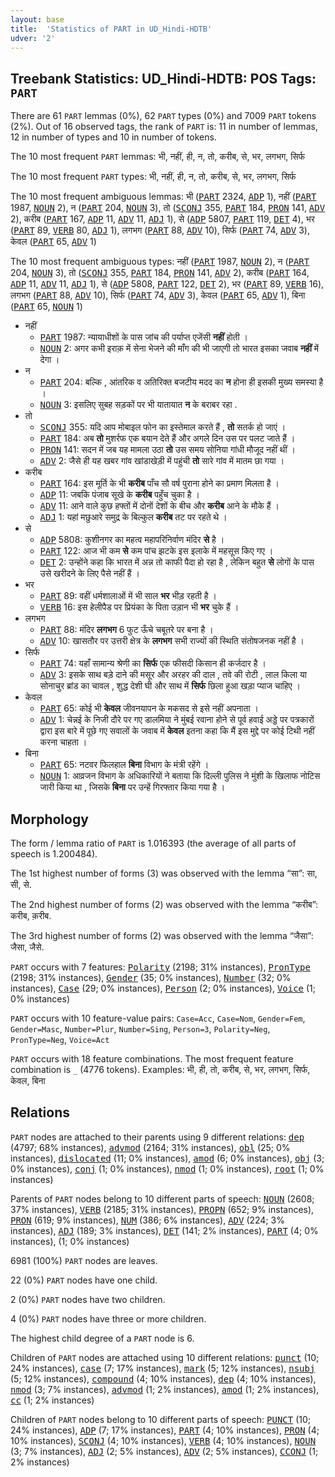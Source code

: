 ```yaml
---
layout: base
title:  'Statistics of PART in UD_Hindi-HDTB'
udver: '2'
---
```


## Treebank Statistics: UD_Hindi-HDTB: POS Tags: `PART`

There are 61 `PART` lemmas (0%), 62 `PART` types (0%) and 7009 `PART` tokens (2%).
Out of 16 observed tags, the rank of `PART` is: 11 in number of lemmas, 12 in number of types and 10 in number of tokens.

The 10 most frequent `PART` lemmas: भी, नहीं, ही, न, तो, करीब, से, भर, लगभग, सिर्फ

The 10 most frequent `PART` types:  भी, नहीं, ही, न, तो, करीब, से, भर, लगभग, सिर्फ

The 10 most frequent ambiguous lemmas: भी (<tt><a href="hi_hdtb-pos-PART.html">PART</a></tt> 2324, <tt><a href="hi_hdtb-pos-ADP.html">ADP</a></tt> 1), नहीं (<tt><a href="hi_hdtb-pos-PART.html">PART</a></tt> 1987, <tt><a href="hi_hdtb-pos-NOUN.html">NOUN</a></tt> 2), न (<tt><a href="hi_hdtb-pos-PART.html">PART</a></tt> 204, <tt><a href="hi_hdtb-pos-NOUN.html">NOUN</a></tt> 3), तो (<tt><a href="hi_hdtb-pos-SCONJ.html">SCONJ</a></tt> 355, <tt><a href="hi_hdtb-pos-PART.html">PART</a></tt> 184, <tt><a href="hi_hdtb-pos-PRON.html">PRON</a></tt> 141, <tt><a href="hi_hdtb-pos-ADV.html">ADV</a></tt> 2), करीब (<tt><a href="hi_hdtb-pos-PART.html">PART</a></tt> 167, <tt><a href="hi_hdtb-pos-ADP.html">ADP</a></tt> 11, <tt><a href="hi_hdtb-pos-ADV.html">ADV</a></tt> 11, <tt><a href="hi_hdtb-pos-ADJ.html">ADJ</a></tt> 1), से (<tt><a href="hi_hdtb-pos-ADP.html">ADP</a></tt> 5807, <tt><a href="hi_hdtb-pos-PART.html">PART</a></tt> 119, <tt><a href="hi_hdtb-pos-DET.html">DET</a></tt> 4), भर (<tt><a href="hi_hdtb-pos-PART.html">PART</a></tt> 89, <tt><a href="hi_hdtb-pos-VERB.html">VERB</a></tt> 80, <tt><a href="hi_hdtb-pos-ADJ.html">ADJ</a></tt> 1), लगभग (<tt><a href="hi_hdtb-pos-PART.html">PART</a></tt> 88, <tt><a href="hi_hdtb-pos-ADV.html">ADV</a></tt> 10), सिर्फ (<tt><a href="hi_hdtb-pos-PART.html">PART</a></tt> 74, <tt><a href="hi_hdtb-pos-ADV.html">ADV</a></tt> 3), केवल (<tt><a href="hi_hdtb-pos-PART.html">PART</a></tt> 65, <tt><a href="hi_hdtb-pos-ADV.html">ADV</a></tt> 1)

The 10 most frequent ambiguous types:  नहीं (<tt><a href="hi_hdtb-pos-PART.html">PART</a></tt> 1987, <tt><a href="hi_hdtb-pos-NOUN.html">NOUN</a></tt> 2), न (<tt><a href="hi_hdtb-pos-PART.html">PART</a></tt> 204, <tt><a href="hi_hdtb-pos-NOUN.html">NOUN</a></tt> 3), तो (<tt><a href="hi_hdtb-pos-SCONJ.html">SCONJ</a></tt> 355, <tt><a href="hi_hdtb-pos-PART.html">PART</a></tt> 184, <tt><a href="hi_hdtb-pos-PRON.html">PRON</a></tt> 141, <tt><a href="hi_hdtb-pos-ADV.html">ADV</a></tt> 2), करीब (<tt><a href="hi_hdtb-pos-PART.html">PART</a></tt> 164, <tt><a href="hi_hdtb-pos-ADP.html">ADP</a></tt> 11, <tt><a href="hi_hdtb-pos-ADV.html">ADV</a></tt> 11, <tt><a href="hi_hdtb-pos-ADJ.html">ADJ</a></tt> 1), से (<tt><a href="hi_hdtb-pos-ADP.html">ADP</a></tt> 5808, <tt><a href="hi_hdtb-pos-PART.html">PART</a></tt> 122, <tt><a href="hi_hdtb-pos-DET.html">DET</a></tt> 2), भर (<tt><a href="hi_hdtb-pos-PART.html">PART</a></tt> 89, <tt><a href="hi_hdtb-pos-VERB.html">VERB</a></tt> 16), लगभग (<tt><a href="hi_hdtb-pos-PART.html">PART</a></tt> 88, <tt><a href="hi_hdtb-pos-ADV.html">ADV</a></tt> 10), सिर्फ (<tt><a href="hi_hdtb-pos-PART.html">PART</a></tt> 74, <tt><a href="hi_hdtb-pos-ADV.html">ADV</a></tt> 3), केवल (<tt><a href="hi_hdtb-pos-PART.html">PART</a></tt> 65, <tt><a href="hi_hdtb-pos-ADV.html">ADV</a></tt> 1), बिना (<tt><a href="hi_hdtb-pos-PART.html">PART</a></tt> 65, <tt><a href="hi_hdtb-pos-NOUN.html">NOUN</a></tt> 1)


* नहीं
  * <tt><a href="hi_hdtb-pos-PART.html">PART</a></tt> 1987: न्यायाधीशों के पास जांच की पर्याप्त एजेंसी <b>नहीं</b> होती ।
  * <tt><a href="hi_hdtb-pos-NOUN.html">NOUN</a></tt> 2: अगर कभी इराक़ में सेना भेजने की माँग की भी जाएगी तो भारत इसका जवाब <b>नहीं</b> में देगा ।
* न
  * <tt><a href="hi_hdtb-pos-PART.html">PART</a></tt> 204: बल्कि , आंतरिक व अतिरिक्त बजटीय मदद का <b>न</b> होना ही इसकी मुख्य समस्या है ।
  * <tt><a href="hi_hdtb-pos-NOUN.html">NOUN</a></tt> 3: इसलिए सुबह सड़कों पर भी यातायात <b>न</b> के बराबर रहा .
* तो
  * <tt><a href="hi_hdtb-pos-SCONJ.html">SCONJ</a></tt> 355: यदि आप मोबाइल फोन का इस्तेमाल करते हैं , <b>तो</b> सतर्क हो जाएं ।
  * <tt><a href="hi_hdtb-pos-PART.html">PART</a></tt> 184: अब <b>तो</b> मुशर्रफ एक बयान देते हैं और अगले दिन उस पर पलट जाते हैं ।
  * <tt><a href="hi_hdtb-pos-PRON.html">PRON</a></tt> 141: सदन में जब यह मामला उठा <b>तो</b> उस समय सोनिया गांधी मौजूद नहीं थीं ।
  * <tt><a href="hi_hdtb-pos-ADV.html">ADV</a></tt> 2: जैसे ही यह खबर गांव खांडाखेड़ी में पहुंची <b>तो</b> सारे गांव में मातम छा गया ।
* करीब
  * <tt><a href="hi_hdtb-pos-PART.html">PART</a></tt> 164: इस मूर्ति के भी <b>करीब</b> पाँच सौ वर्ष पुराना होने का प्रमाण मिलता है ।
  * <tt><a href="hi_hdtb-pos-ADP.html">ADP</a></tt> 11: जबकि पंजाब सूखे के <b>करीब</b> पहुँच चुका है ।
  * <tt><a href="hi_hdtb-pos-ADV.html">ADV</a></tt> 11: आने वाले कुछ हफ्तों में दोनों देशों के बीच और <b>करीब</b> आने के मौके हैं ।
  * <tt><a href="hi_hdtb-pos-ADJ.html">ADJ</a></tt> 1: यहां मछुआरे समुद्र के बिल्कुल <b>करीब</b> तट पर रहते थे ।
* से
  * <tt><a href="hi_hdtb-pos-ADP.html">ADP</a></tt> 5808: कुशीनगर का महत्‍व महापरिनिर्वाण मंदिर <b>से</b> है ।
  * <tt><a href="hi_hdtb-pos-PART.html">PART</a></tt> 122: आज भी कम <b>से</b> कम पांच झटके इस इलाके में महसूस किए गए ।
  * <tt><a href="hi_hdtb-pos-DET.html">DET</a></tt> 2: उन्होंने कहा कि भारत में अन्न तो काफी पैदा हो रहा है , लेकिन बहुत <b>से</b> लोगों के पास उसे खरीदने के लिए पैसे नहीं हैं ।
* भर
  * <tt><a href="hi_hdtb-pos-PART.html">PART</a></tt> 89: वहीं धर्मशालाओं में भी साल <b>भर</b> भीड़ रहती है ।
  * <tt><a href="hi_hdtb-pos-VERB.html">VERB</a></tt> 16: इस हेलीपैड पर प्रियंका के पिता उड़ान भी <b>भर</b> चुके हैं ।
* लगभग
  * <tt><a href="hi_hdtb-pos-PART.html">PART</a></tt> 88: मंदिर <b>लगभग</b> 6 फुट ऊँचे चबूतरे पर बना है ।
  * <tt><a href="hi_hdtb-pos-ADV.html">ADV</a></tt> 10: खासतौर पर उत्तरी क्षेत्र के <b>लगभग</b> सभी राज्यों की स्थिति संतोषजनक नहीं है ।
* सिर्फ
  * <tt><a href="hi_hdtb-pos-PART.html">PART</a></tt> 74: यहाँ सामान्य श्रेणी का <b>सिर्फ</b> एक फीसदी किसान ही कर्जदार है ।
  * <tt><a href="hi_hdtb-pos-ADV.html">ADV</a></tt> 3: इसके साथ बड़े दाने की मसूर और अरहर की दाल , तवे की रोटी , लाल किला या सोनाचुर ब्रांड का चावल , शुद्ध देशी घी और साथ में <b>सिर्फ</b> छिला हुआ खड़ा प्याज चाहिए ।
* केवल
  * <tt><a href="hi_hdtb-pos-PART.html">PART</a></tt> 65: कोई भी <b>केवल</b> जीवनयापन के मकसद से इसे नहीं अपनाता ।
  * <tt><a href="hi_hdtb-pos-ADV.html">ADV</a></tt> 1: चेन्नई के निजी दौरे पर गए डालमिया ने मुंबई रवाना होने से पूर्व हवाई अड्डे पर पत्रकारों द्वारा इस बारे में पूछे गए सवालों के जवाब में <b>केवल</b> इतना कहा कि मैं इस मुद्दे पर कोई टिथी नहीं करना चाहता ।
* बिना
  * <tt><a href="hi_hdtb-pos-PART.html">PART</a></tt> 65: नटवर फिलहाल <b>बिना</b> विभाग के मंत्री रहेंगे ।
  * <tt><a href="hi_hdtb-pos-NOUN.html">NOUN</a></tt> 1: आव्रजन विभाग के अधिकारियों ने बताया कि दिल्ली पुलिस ने मुंशी के खिलाफ नोटिस जारी किया था , जिसके <b>बिना</b> पर उन्हें गिरफ्तार किया गया है ।

## Morphology

The form / lemma ratio of `PART` is 1.016393 (the average of all parts of speech is 1.200484).

The 1st highest number of forms (3) was observed with the lemma “सा”: सा, सी, से.

The 2nd highest number of forms (2) was observed with the lemma “करीब”: करीब, क़रीब.

The 3rd highest number of forms (2) was observed with the lemma “जैसा”: जैसा, जैसे.

`PART` occurs with 7 features: <tt><a href="hi_hdtb-feat-Polarity.html">Polarity</a></tt> (2198; 31% instances), <tt><a href="hi_hdtb-feat-PronType.html">PronType</a></tt> (2198; 31% instances), <tt><a href="hi_hdtb-feat-Gender.html">Gender</a></tt> (35; 0% instances), <tt><a href="hi_hdtb-feat-Number.html">Number</a></tt> (32; 0% instances), <tt><a href="hi_hdtb-feat-Case.html">Case</a></tt> (29; 0% instances), <tt><a href="hi_hdtb-feat-Person.html">Person</a></tt> (2; 0% instances), <tt><a href="hi_hdtb-feat-Voice.html">Voice</a></tt> (1; 0% instances)

`PART` occurs with 10 feature-value pairs: `Case=Acc`, `Case=Nom`, `Gender=Fem`, `Gender=Masc`, `Number=Plur`, `Number=Sing`, `Person=3`, `Polarity=Neg`, `PronType=Neg`, `Voice=Act`

`PART` occurs with 18 feature combinations.
The most frequent feature combination is `_` (4776 tokens).
Examples: भी, ही, तो, करीब, से, भर, लगभग, सिर्फ, केवल, बिना


## Relations

`PART` nodes are attached to their parents using 9 different relations: <tt><a href="hi_hdtb-dep-dep.html">dep</a></tt> (4797; 68% instances), <tt><a href="hi_hdtb-dep-advmod.html">advmod</a></tt> (2164; 31% instances), <tt><a href="hi_hdtb-dep-obl.html">obl</a></tt> (25; 0% instances), <tt><a href="hi_hdtb-dep-dislocated.html">dislocated</a></tt> (11; 0% instances), <tt><a href="hi_hdtb-dep-amod.html">amod</a></tt> (6; 0% instances), <tt><a href="hi_hdtb-dep-obj.html">obj</a></tt> (3; 0% instances), <tt><a href="hi_hdtb-dep-conj.html">conj</a></tt> (1; 0% instances), <tt><a href="hi_hdtb-dep-nmod.html">nmod</a></tt> (1; 0% instances), <tt><a href="hi_hdtb-dep-root.html">root</a></tt> (1; 0% instances)

Parents of `PART` nodes belong to 10 different parts of speech: <tt><a href="hi_hdtb-pos-NOUN.html">NOUN</a></tt> (2608; 37% instances), <tt><a href="hi_hdtb-pos-VERB.html">VERB</a></tt> (2185; 31% instances), <tt><a href="hi_hdtb-pos-PROPN.html">PROPN</a></tt> (652; 9% instances), <tt><a href="hi_hdtb-pos-PRON.html">PRON</a></tt> (619; 9% instances), <tt><a href="hi_hdtb-pos-NUM.html">NUM</a></tt> (386; 6% instances), <tt><a href="hi_hdtb-pos-ADV.html">ADV</a></tt> (224; 3% instances), <tt><a href="hi_hdtb-pos-ADJ.html">ADJ</a></tt> (189; 3% instances), <tt><a href="hi_hdtb-pos-DET.html">DET</a></tt> (141; 2% instances), <tt><a href="hi_hdtb-pos-PART.html">PART</a></tt> (4; 0% instances),  (1; 0% instances)

6981 (100%) `PART` nodes are leaves.

22 (0%) `PART` nodes have one child.

2 (0%) `PART` nodes have two children.

4 (0%) `PART` nodes have three or more children.

The highest child degree of a `PART` node is 6.

Children of `PART` nodes are attached using 10 different relations: <tt><a href="hi_hdtb-dep-punct.html">punct</a></tt> (10; 24% instances), <tt><a href="hi_hdtb-dep-case.html">case</a></tt> (7; 17% instances), <tt><a href="hi_hdtb-dep-mark.html">mark</a></tt> (5; 12% instances), <tt><a href="hi_hdtb-dep-nsubj.html">nsubj</a></tt> (5; 12% instances), <tt><a href="hi_hdtb-dep-compound.html">compound</a></tt> (4; 10% instances), <tt><a href="hi_hdtb-dep-dep.html">dep</a></tt> (4; 10% instances), <tt><a href="hi_hdtb-dep-nmod.html">nmod</a></tt> (3; 7% instances), <tt><a href="hi_hdtb-dep-advmod.html">advmod</a></tt> (1; 2% instances), <tt><a href="hi_hdtb-dep-amod.html">amod</a></tt> (1; 2% instances), <tt><a href="hi_hdtb-dep-cc.html">cc</a></tt> (1; 2% instances)

Children of `PART` nodes belong to 10 different parts of speech: <tt><a href="hi_hdtb-pos-PUNCT.html">PUNCT</a></tt> (10; 24% instances), <tt><a href="hi_hdtb-pos-ADP.html">ADP</a></tt> (7; 17% instances), <tt><a href="hi_hdtb-pos-PART.html">PART</a></tt> (4; 10% instances), <tt><a href="hi_hdtb-pos-PRON.html">PRON</a></tt> (4; 10% instances), <tt><a href="hi_hdtb-pos-SCONJ.html">SCONJ</a></tt> (4; 10% instances), <tt><a href="hi_hdtb-pos-VERB.html">VERB</a></tt> (4; 10% instances), <tt><a href="hi_hdtb-pos-NOUN.html">NOUN</a></tt> (3; 7% instances), <tt><a href="hi_hdtb-pos-ADJ.html">ADJ</a></tt> (2; 5% instances), <tt><a href="hi_hdtb-pos-ADV.html">ADV</a></tt> (2; 5% instances), <tt><a href="hi_hdtb-pos-CCONJ.html">CCONJ</a></tt> (1; 2% instances)

